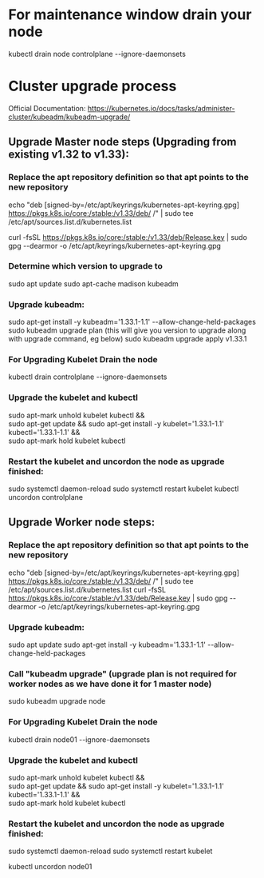 # For maintenance window drain your node 
kubectl drain node controlplane --ignore-daemonsets

# Cluster upgrade process
Official Documentation: https://kubernetes.io/docs/tasks/administer-cluster/kubeadm/kubeadm-upgrade/

## Upgrade Master node steps (Upgrading from existing v1.32 to v1.33):

### Replace the apt repository definition so that apt points to the new repository
echo "deb [signed-by=/etc/apt/keyrings/kubernetes-apt-keyring.gpg] https://pkgs.k8s.io/core:/stable:/v1.33/deb/ /" | sudo tee /etc/apt/sources.list.d/kubernetes.list

curl -fsSL https://pkgs.k8s.io/core:/stable:/v1.33/deb/Release.key | sudo gpg --dearmor -o /etc/apt/keyrings/kubernetes-apt-keyring.gpg

### Determine which version to upgrade to
sudo apt update
sudo apt-cache madison kubeadm
### Upgrade kubeadm:
sudo apt-get install -y kubeadm='1.33.1-1.1' --allow-change-held-packages
sudo kubeadm upgrade plan (this will give you version to upgrade along with upgrade command, eg below)
sudo kubeadm upgrade apply v1.33.1

### For Upgrading Kubelet Drain the node
kubectl drain controlplane --ignore-daemonsets
### Upgrade the kubelet and kubectl 
sudo apt-mark unhold kubelet kubectl && \
sudo apt-get update && sudo apt-get install -y kubelet='1.33.1-1.1' kubectl='1.33.1-1.1' && \
sudo apt-mark hold kubelet kubectl
### Restart the kubelet and uncordon the node as upgrade finished:
sudo systemctl daemon-reload
sudo systemctl restart kubelet
kubectl uncordon controlplane

## Upgrade Worker node steps:

### Replace the apt repository definition so that apt points to the new repository
echo "deb [signed-by=/etc/apt/keyrings/kubernetes-apt-keyring.gpg] https://pkgs.k8s.io/core:/stable:/v1.33/deb/ /" | sudo tee /etc/apt/sources.list.d/kubernetes.list
curl -fsSL https://pkgs.k8s.io/core:/stable:/v1.33/deb/Release.key | sudo gpg --dearmor -o /etc/apt/keyrings/kubernetes-apt-keyring.gpg
### Upgrade kubeadm:
sudo apt update
sudo apt-get install -y kubeadm='1.33.1-1.1' --allow-change-held-packages
### Call "kubeadm upgrade" (upgrade plan is not required for worker nodes as we have done it for 1 master node)
sudo kubeadm upgrade node
### For Upgrading Kubelet Drain the node
kubectl drain node01 --ignore-daemonsets
### Upgrade the kubelet and kubectl 
sudo apt-mark unhold kubelet kubectl && \
sudo apt-get update && sudo apt-get install -y kubelet='1.33.1-1.1' kubectl='1.33.1-1.1' && \
sudo apt-mark hold kubelet kubectl
### Restart the kubelet and uncordon the node as upgrade finished:
sudo systemctl daemon-reload
sudo systemctl restart kubelet

kubectl uncordon node01